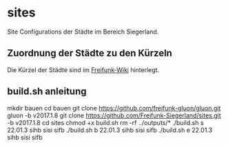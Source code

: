 # sites
Site Configurations der Städte im Bereich Siegerland.

## Zuordnung der Städte zu den Kürzeln

Die Kürzel der Städte sind im [Freifunk-Wiki](http://wiki.freifunk.net/Namenskonventionen_im_Kreis_Siegen-Wittgenstein) hinterlegt.

## build.sh anleitung
mkdir bauen
cd bauen
git clone https://github.com/freifunk-gluon/gluon.git gluon -b v2017.1.8
git clone https://github.com/Freifunk-Siegerland/sites.git -b v2017.1.8
cd sites
chmod +x build.sh
rm -rf ../outputs/*
./build.sh s 22.01.3 sihb sisi sifb
./build.sh b 22.01.3 sihb sisi sifb
./build.sh e 22.01.3 sihb sisi sifb
